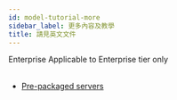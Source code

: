 ```yaml
---
id: model-tutorial-more
sidebar_label: 更多內容及教學
title: 請見英文文件
---
```


<div class="ee-only tooltip">Enterprise
  <span class="tooltiptext">Applicable to Enterprise tier only</span>
</div>
<br>

+ [Pre-packaged servers](../model-deployment-prepackaged-server-intro)
